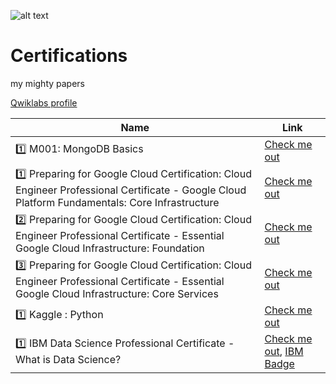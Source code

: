 ![alt text](https://i.imgur.com/cWEDNL5.png "Logo Title Text 1")

# Certifications
my mighty papers

 [Qwiklabs profile](https://www.qwiklabs.com/public_profiles/05bf8db7-436b-4797-8420-deb379a970ad)
 
 | Name | Link |
| --- | --- |
|:one: M001: MongoDB Basics| [Check me out](https://university.mongodb.com/course_completion/88067596-4cb2-498e-8d9d-85bb920c91c0?utm_source=copy&utm_medium=social&utm_campaign=university_social_sharing)|
|:one: Preparing for Google Cloud Certification: Cloud Engineer Professional Certificate - Google Cloud Platform Fundamentals: Core Infrastructure| [Check me out](https://coursera.org/share/fe5929136aacc0ddf534ce6d187bc726) |
|:two: Preparing for Google Cloud Certification: Cloud Engineer Professional Certificate - Essential Google Cloud Infrastructure: Foundation| [Check me out](https://coursera.org/share/fbef0fa851e6faf63761f428060b7ec7) |
|:three: Preparing for Google Cloud Certification: Cloud Engineer Professional Certificate - Essential Google Cloud Infrastructure: Core Services| [Check me out](https://coursera.org/share/e544bcd6b54f31018b166119030e80e4) |
|:one: Kaggle : Python| [Check me out](https://www.kaggle.com/learn/certification/iuliadanilov/python) |
|:one: IBM Data Science Professional Certificate - What is Data Science?| [Check me out](https://coursera.org/share/249ec2b87f2513ccf008f36b4635fecd), [IBM Badge](https://www.credly.com/badges/e142c927-9192-4f48-99ee-247199cf367e)|
